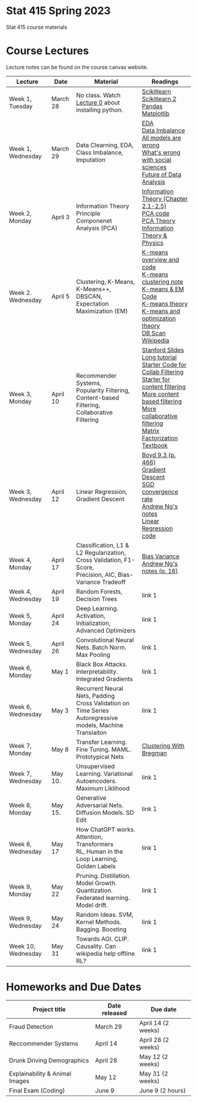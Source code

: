 # Stat 415 Spring 2023 
Stat 415 course materials



# Course Lectures 

Lecture notes can be found on the course canvas website. 


| Lecture                  |  Date | Material | Readings                
|--------------------------|-------|----------|----------------------------|
| Week 1, Tuesday          | March 28 |   No class. Watch [Lecture 0](https://www.youtube.com/watch?v=qbW3NRM-cPY) about installing python.                                          | [Scikitlearn](https://jakevdp.github.io/PythonDataScienceHandbook/05.02-introducing-scikit-learn.html) <br/> [Scikitlearn 2](https://scikit-learn.org/stable/tutorial/basic/tutorial.html) <br/> [Pandas](https://pandas.pydata.org/docs/user_guide/10min.html) <br/> [Matplotlib](https://matplotlib.org/stable/tutorials/index.html)  |
| Week 1, Wednesday        | March 29 | Data Clearning, EDA, Class Imbalance, Imputation                                              | [EDA](https://lewtun.github.io/dslectures/lesson03_data-cleaning/) <br/> [Data Imbalance](https://imbalanced-learn.org/stable/introduction.html) <br/> [All models are wrong](https://www-sop.inria.fr/members/Ian.Jermyn/philosophy/writings/Boxonmaths.pdf)    <br/> [What's wrong with social sciences](https://fantasticanachronism.com/2020/09/11/whats-wrong-with-social-science-and-how-to-fix-it/) <br/> [Future of Data Analysis](https://projecteuclid.org/journals/annals-of-mathematical-statistics/volume-33/issue-1/The-Future-of-Data-Analysis/10.1214/aoms/1177704711.full) |
| Week 2, Monday           | April 3  | Information Theory   <br/> Principle Componenet Analysis (PCA)                                | [Information Theory (Chapter 2.1-2.5)](http://staff.ustc.edu.cn/~cgong821/Wiley.Interscience.Elements.of.Information.Theory.Jul.2006.eBook-DDU.pdf) <br/> [PCA code](https://jakevdp.github.io/PythonDataScienceHandbook/05.09-principal-component-analysis.html) <br/> [PCA Theory](https://www.cs.princeton.edu/picasso/mats/PCA-Tutorial-Intuition_jp.pdf) <br/> [Information Theory & Physics](https://bayes.wustl.edu/etj/articles/theory.1.pdf) |
| Week 2. Wednesday        | April 5  | Clustering, K-Means, K-Means++, DBSCAN, <br/>  Expectation Maximization (EM)                                 | [K-means overview and code](https://stanford.edu/~cpiech/cs221/handouts/kmeans.html) <br/> [K-means clustering note](https://cs229.stanford.edu/notes2020spring/cs229-notes7a.pdf) <br/> [K-means & EM Code](https://jakevdp.github.io/PythonDataScienceHandbook/05.11-k-means.html) <br/> [K-means theory](https://proceedings.neurips.cc/paper_files/paper/1994/file/a1140a3d0df1c81e24ae954d935e8926-Paper.pdf) <br/> [K-means and optimization theory](https://www.claytonthorrez.com/ml-fun/kmeans_gd/index.html) <br/> [DB Scan Wikipedia](https://en.wikipedia.org/wiki/DBSCAN) |
| Week 3, Monday           | April 10 | Recommender Systems, <br/> Popularity Filtering, <br/> Content-based Filtering, <br/> Collaborative Filtering                   | [Stanford Slides](https://web.stanford.edu/class/cs124/lec/collaborativefiltering21.pdf) <br/> [Long tutorial](http://infolab.stanford.edu/~ullman/mmds/ch9.pdf) <br/> [Starter Code for Collab Filtering](https://www.kaggle.com/code/vishorita/best-recommendation-collabarative-filtering?scriptVersionId=119356689) <br/> [Starter for content filtering](https://heartbeat.comet.ml/recommender-systems-with-python-part-i-content-based-filtering-5df4940bd831) <br/> [More content based filtering](https://www.kdnuggets.com/2020/08/content-based-recommendation-system-word-embeddings.html) <br/> [More collaborative filtering](https://realpython.com/build-recommendation-engine-collaborative-filtering/) <br/> [Matrix Factorization](https://developers.google.com/machine-learning/recommendation/collaborative/basics) <br/> [Textbook](http://pzs.dstu.dp.ua/DataMining/recom/bibl/1aggarwal_c_c_recommender_systems_the_textbook.pdf)  |
| Week 3, Wednesday        | April 12 | Linear Regression, Gradient Descent                                                           | [Boyd 9.3 (p. 466)](https://web.stanford.edu/~boyd/cvxbook/bv_cvxbook.pdf) <br/> [Gradient Descent](https://www.stat.cmu.edu/~ryantibs/convexopt-S15/scribes/05-grad-descent-scribed.pdf) <br/> [SGD convergence rate](https://www.cs.ubc.ca/~schmidtm/Courses/540-W19/L11.pdf) <br/> [Andrew Ng's notes](https://see.stanford.edu/materials/aimlcs229/cs229-notes1.pdf) <br/> [Linear Regression code](https://inria.github.io/scikit-learn-mooc/python_scripts/linear_regression_in_sklearn.html) |
| Week 4, Monday           | April 17 | Classification, L1 & L2 Regularization, <br/> Cross Validation, F1-Score, <br/> Precision, AIC, Bias-Variance Tradeoff  | [Bias Variance](https://people.eecs.berkeley.edu/~jegonzal/assets/slides/linear_regression.pdf) <br/> [Andrew Ng's notes (p. 16)](https://see.stanford.edu/materials/aimlcs229/cs229-notes1.pdf)  |
| Week 4, Wednesday        | April 19 | Random Forests, Decision Trees                                                                | link 1  |
| Week 5, Monday           | April 24 | Deep Learning. Activation, Initialization, Advanced Optimizers                                | link 1  |
| Week 5, Wednesday        | April 26 | Convolutional Neural Nets. Batch Norm. Max Pooling                                            | link 1  |
| Week 6, Monday           | May 1    | Black Box Attacks. Interpretability. Integrated Gradients                                     | link 1  |
| Week 6, Wednesday        | May 3    | Recurrent Neural Nets, Padding <br/> Cross Validation on Time Series <br/> Autoregressive models, Machine Translaiton                             | link 1  |
| Week 7, Monday           | May 8    | Transfer Learning. Fine Tuning. MAML. Prototypical Nets                                       | [Clustering With Bregman](https://www.jmlr.org/papers/volume6/banerjee05b/banerjee05b.pdf) |
| Week 7, Wednesday        | May 10.  | Unsupervised Learning. Variational Autoencoders. <br/> Maximum Liklihood                            | link 1  |
| Week 8, Monday           | May 15.  | Generative Adversarial Nets. Diffusion Models. SD Edit                                        | link 1  |
| Week 8, Wednesday        | May 17   | How ChatGPT works. <br/> Attention, Transformers <br/>  RL, Human in the Loop Learning, Golden Labels                            | link 1  |
| Week 9, Monday           | May 22   | Pruning. Distillation. Model Growth. <br/> Quantization. Federated learning. <br/> Model drift.                         | link 1  |
| Week 9, Wednesday        | May 24   | Random Ideas. SVM, Kernel Methods. Bagging. Boosting                                          | link 1  |
| Week 10, Wednesday       | May 31   | Towards AGI. CLIP. Causality. Can wikipedia help offline RL?                                  | link 1  |



# Homeworks and Due Dates


| Project title                  | Date released | Due date                
|--------------------------------|---------------|-------------------------|
| Fraud Detection                | March 29      | April 14 (2 weeks)  |
| Reccommender Systems           | April 14      | April 28 (2 weeks)  |
| Drunk Driving Demographics     | April 28      | May 12   (2 weeks)  |
| Explainability & Animal Images | May 12        | May 31    (2 weeks) | 
| Final Exam (Coding)            | June 9        | June 9 (2 hours)    |
